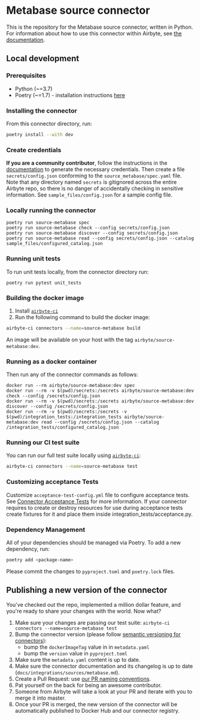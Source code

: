 # Metabase source connector

This is the repository for the Metabase source connector, written in Python. For information about
how to use this connector within Airbyte, see
[the documentation](https://docs.airbyte.com/integrations/sources/metabase).

## Local development

### Prerequisites

- Python (~=3.7)
- Poetry (~=1.7) - installation instructions [here](https://python-poetry.org/docs/#installation)

### Installing the connector

From this connector directory, run:

```bash
poetry install --with dev
```

### Create credentials

**If you are a community contributor**, follow the instructions in the
[documentation](https://docs.airbyte.com/integrations/sources/metabase) to generate the necessary
credentials. Then create a file `secrets/config.json` conforming to the `source_metabase/spec.yaml`
file. Note that any directory named `secrets` is gitignored across the entire Airbyte repo, so there
is no danger of accidentally checking in sensitive information. See `sample_files/config.json` for a
sample config file.

### Locally running the connector

```
poetry run source-metabase spec
poetry run source-metabase check --config secrets/config.json
poetry run source-metabase discover --config secrets/config.json
poetry run source-metabase read --config secrets/config.json --catalog sample_files/configured_catalog.json
```

### Running unit tests

To run unit tests locally, from the connector directory run:

```
poetry run pytest unit_tests
```

### Building the docker image

1. Install
   [`airbyte-ci`](https://github.com/airbytehq/airbyte/blob/master/airbyte-ci/connectors/pipelines/README.md)
2. Run the following command to build the docker image:

```bash
airbyte-ci connectors --name=source-metabase build
```

An image will be available on your host with the tag `airbyte/source-metabase:dev`.

### Running as a docker container

Then run any of the connector commands as follows:

```
docker run --rm airbyte/source-metabase:dev spec
docker run --rm -v $(pwd)/secrets:/secrets airbyte/source-metabase:dev check --config /secrets/config.json
docker run --rm -v $(pwd)/secrets:/secrets airbyte/source-metabase:dev discover --config /secrets/config.json
docker run --rm -v $(pwd)/secrets:/secrets -v $(pwd)/integration_tests:/integration_tests airbyte/source-metabase:dev read --config /secrets/config.json --catalog /integration_tests/configured_catalog.json
```

### Running our CI test suite

You can run our full test suite locally using
[`airbyte-ci`](https://github.com/airbytehq/airbyte/blob/master/airbyte-ci/connectors/pipelines/README.md):

```bash
airbyte-ci connectors --name=source-metabase test
```

### Customizing acceptance Tests

Customize `acceptance-test-config.yml` file to configure acceptance tests. See
[Connector Acceptance Tests](https://docs.airbyte.com/connector-development/testing-connectors/connector-acceptance-tests-reference)
for more information. If your connector requires to create or destroy resources for use during
acceptance tests create fixtures for it and place them inside integration_tests/acceptance.py.

### Dependency Management

All of your dependencies should be managed via Poetry. To add a new dependency, run:

```bash
poetry add <package-name>
```

Please commit the changes to `pyproject.toml` and `poetry.lock` files.

## Publishing a new version of the connector

You've checked out the repo, implemented a million dollar feature, and you're ready to share your
changes with the world. Now what?

1. Make sure your changes are passing our test suite:
   `airbyte-ci connectors --name=source-metabase test`
2. Bump the connector version (please follow
   [semantic versioning for connectors](https://docs.airbyte.com/contributing-to-airbyte/resources/pull-requests-handbook/#semantic-versioning-for-connectors)):
   - bump the `dockerImageTag` value in in `metadata.yaml`
   - bump the `version` value in `pyproject.toml`
3. Make sure the `metadata.yaml` content is up to date.
4. Make sure the connector documentation and its changelog is up to date
   (`docs/integrations/sources/metabase.md`).
5. Create a Pull Request: use
   [our PR naming conventions](https://docs.airbyte.com/contributing-to-airbyte/resources/pull-requests-handbook/#pull-request-title-convention).
6. Pat yourself on the back for being an awesome contributor.
7. Someone from Airbyte will take a look at your PR and iterate with you to merge it into master.
8. Once your PR is merged, the new version of the connector will be automatically published to
   Docker Hub and our connector registry.
